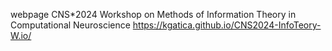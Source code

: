 webpage CNS*2024 Workshop on Methods of Information Theory in Computational Neuroscience
https://kgatica.github.io/CNS2024-InfoTeory-W.io/
